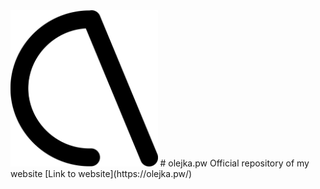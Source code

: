 <!--![Olejka logo](/assets/icons/favicon.svg =250x)-->
<img src="/assets/icons/favicon.svg" height=250px>
# olejka.pw
 Official repository of my website  
 [Link to website](https://olejka.pw/)
